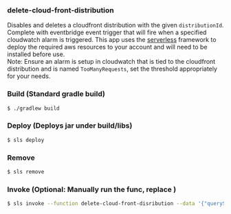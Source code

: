 ### delete-cloud-front-distribution
Disables and deletes a cloudfront distribution with the given `distributionId`. Complete with eventbridge event trigger that will fire when a specified cloudwatch alarm is triggered.
This app uses the [serverless](https://www.serverless.com/framework/docs/getting-started) framework to deploy the required aws resources to your account and will need to be installed before use.
<br>Note: Ensure an alarm is setup in cloudwatch that is tied to the cloudfront distribution and is named `TooManyRequests`, set the threshold appropriately for your needs.
### Build (Standard gradle build)
```bash
$ ./gradlew build
```

### Deploy (Deploys jar under build/libs)
```bash
$ sls deploy
```

### Remove
```bash
$ sls remove
```

### Invoke (Optional: Manually run the func, replace <distributionId>)
```bash
$ sls invoke --function delete-cloud-front-disribution --data '{"queryStringParameters": {"distributionId": "<distributionId>"}}'
```